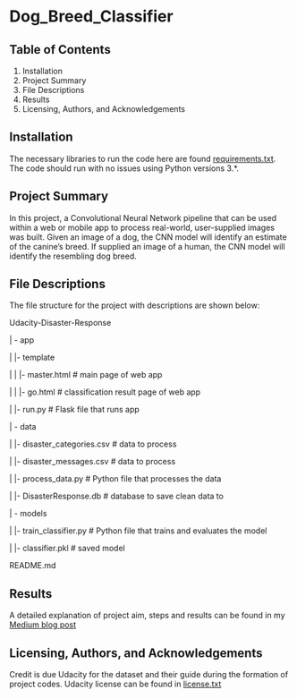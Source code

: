 # Dog_Breed_Classifier

## Table of Contents
1. Installation
2. Project Summary
3. File Descriptions
4. Results
5. Licensing, Authors, and Acknowledgements

## Installation
The necessary libraries to run the code here are found <a href='https://github.com/al-dayviid21/Dog_Breed_Classifier/blob/main/requirements.txt'>requirements.txt</a>. The code should run with no issues using Python versions 3.*.

## Project Summary
In this project, a Convolutional Neural Network pipeline that can be used within a web or mobile app to process real-world, user-supplied images was built.  Given an image of a dog, the CNN model will identify an estimate of the canine’s breed.  If supplied an image of a human, the CNN model will identify the resembling dog breed.  
## File Descriptions
The file structure for the project with descriptions are shown below:

Udacity-Disaster-Response

| - app

| |- template

| | |- master.html # main page of web app

| | |- go.html # classification result page of web app

| |- run.py # Flask file that runs app

| - data

| |- disaster_categories.csv # data to process

| |- disaster_messages.csv # data to process

| |- process_data.py # Python file that processes the data

| |- DisasterResponse.db # database to save clean data to

| - models

| |- train_classifier.py # Python file that trains and evaluates the model

| |- classifier.pkl # saved model

README.md

## Results
A detailed explanation of project aim, steps and results can be found in my <a href=''>Medium blog post</a> 

## Licensing, Authors, and Acknowledgements
Credit is due Udacity for the dataset and their guide during the formation of project codes. Udacity license can be found in <a href='https://github.com/al-dayviid21/Dog_Breed_Classifier/blob/main/license.txt'>license.txt</a>
